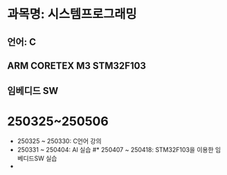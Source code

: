 # 과목명: 시스템프로그래밍
## 언어: C
## ARM CORETEX M3 STM32F103
## 임베디드 SW
# 250325~250506
* 250325 ~ 250330: C언어 강의
* 250331 ~ 250404: AI 실습
#* 250407 ~ 250418: STM32F103을 이용한 임베디드SW 실습
* 
